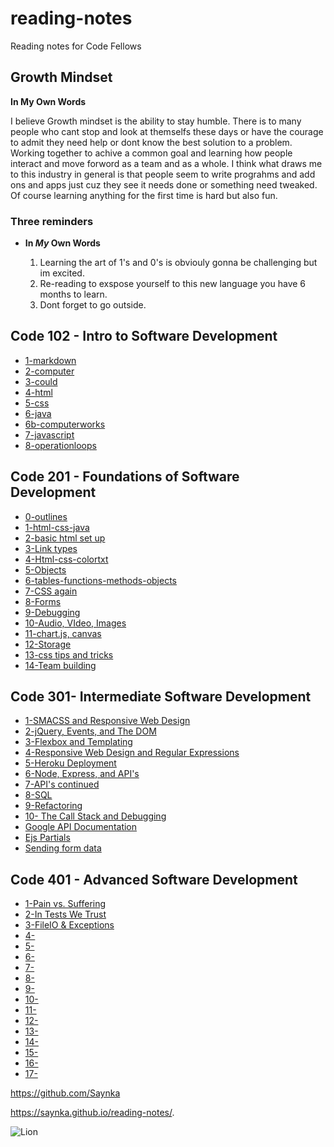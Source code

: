 # reading-notes
Reading notes for Code Fellows

## Growth Mindset
 
 
 **In My Own Words**
 
 I believe Growth mindset is the ability to stay humble. There is to many people who cant stop and look at themselfs these days or have the courage to admit they need help or dont know the best solution to a problem. Working together to achive a common goal and learning how people interact and move forword as a team and as a whole. I think what draws me to this industry in general is that people seem to write prograhms and add ons and apps just cuz they see it needs done or something need tweaked. Of course learning anything for the first time is hard but also fun.
 
### Three reminders 


* **In _My_ Own Words**

  1. Learning the art of 1's and 0's is obviouly gonna be challenging but im excited.
  2. Re-reading to exspose yourself to this new language you have 6 months to learn.
  3. Dont forget to go outside. 

## Code 102 - Intro to Software Development
  
* [1-markdown](102/1-markdown.md)
* [2-computer](102/2-computer.md)
* [3-could](102/3-computer.md)
* [4-html](102/4-html.md)
* [5-css](102/5-css.md)
* [6-java](102/6-java.md)
* [6b-computerworks](102/6b-computerworks.md)
* [7-javascript](102/7-javascript.md)
* [8-operationloops](102/8-operationloops.md)

## Code 201 - Foundations of Software Development

* [0-outlines](201/class-01.md)
* [1-html-css-java](201/class-02.md)
* [2-basic html set up](201/class-03.md)
* [3-Link types](201/class-04.md)
* [4-Html-css-colortxt](201/class-05.md)
* [5-Objects](201/class-06.md)
* [6-tables-functions-methods-objects](201/class-07.md)
* [7-CSS again](c201/lass-08.md)
* [8-Forms](201/class-09.md)
* [9-Debugging](201/class-10.md)
* [10-Audio, VIdeo, Images](201/class-11.md)
* [11-chart.js, canvas](201/class-12.md)
* [12-Storage](201/lass-13.md)
* [13-css tips and tricks](201/class-14.md)
* [14-Team building](201/class-15.md)

## Code 301- Intermediate Software Development

* [1-SMACSS and Responsive Web Design](301/read1.md)
* [2-jQuery, Events, and The DOM](301/read2.md)
* [3-Flexbox and Templating](301/read3.md)
* [4-Responsive Web Design and Regular Expressions](301/read4.md)
* [5-Heroku Deployment](301/read5.md)
* [6-Node, Express, and API's](301/read6.md)
* [7-API's continued](301/read7.md)
* [8-SQL](301/read8.md)
* [9-Refactoring](301/read9.md)
* [10- The Call Stack and Debugging](301/read10.md)
* [Google API Documentation](301/read11.md)
* [Ejs Partials](301/read12.md)
* [Sending form data](301/read13.md)

## Code 401 - Advanced Software Development

* [1-Pain vs. Suffering](401/read1.md)
* [2-In Tests We Trust](401/read2.md)
* [3-FileIO & Exceptions](401/read3.md.md)
* [4-](401/.md)
* [5-](401/.md)
* [6-](401/.md)
* [7-](401/.md)
* [8-](401/.md)
* [9-](401/.md)
* [10-](401/.md)
* [11-](401/.md)
* [12-](401/.md)
* [13-](401/.md)
* [14-](401/.md)
* [15-](401/.md)
* [16-](401/.md)
* [17-](401/.md)

 
https://github.com/Saynka

https://saynka.github.io/reading-notes/.


![Lion](https://images-wixmp-ed30a86b8c4ca887773594c2.wixmp.com/f/c86c729a-2ae0-4bbb-b4cd-6454fd70771c/d93h9lf-a8a7b55e-8120-430e-8a02-01f45106b0bd.jpg?token=eyJ0eXAiOiJKV1QiLCJhbGciOiJIUzI1NiJ9.eyJzdWIiOiJ1cm46YXBwOiIsImlzcyI6InVybjphcHA6Iiwib2JqIjpbW3sicGF0aCI6IlwvZlwvYzg2YzcyOWEtMmFlMC00YmJiLWI0Y2QtNjQ1NGZkNzA3NzFjXC9kOTNoOWxmLWE4YTdiNTVlLTgxMjAtNDMwZS04YTAyLTAxZjQ1MTA2YjBiZC5qcGcifV1dLCJhdWQiOlsidXJuOnNlcnZpY2U6ZmlsZS5kb3dubG9hZCJdfQ.Pgau1Odib_gTM4tS06JD6edYZA_A112bI8rd-P6kW1w)
